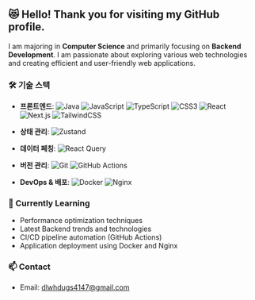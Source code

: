 

## 😻 Hello! Thank you for visiting my GitHub profile.

I am majoring in **Computer Science** and primarily focusing on **Backend Development**. I am passionate about exploring various web technologies and creating efficient and user-friendly web applications.

### 🛠 기술 스택
- **프론트엔드**: ![Java](https://img.shields.io/badge/-HTML-red?style=flat-square&logo=html5&logoColor=ffffff) ![JavaScript](https://img.shields.io/badge/-JavaScript-F7DF1E?style=flat-square&logo=javascript&logoColor=000000) ![TypeScript](https://img.shields.io/badge/-TypeScript-007ACC?style=flat-square&logo=typescript&logoColor=ffffff) ![CSS3](https://img.shields.io/badge/-CSS-black?style=flat-square&logo=css3&logoColor=ffffff) ![React](https://img.shields.io/badge/-REACT-blue?style=flat-square&logo=react&logoColor=ffffff) ![Next.js](https://img.shields.io/badge/-Next.js-000000?style=flat-square&logo=nextdotjs&logoColor=ffffff) ![TailwindCSS](https://img.shields.io/badge/-TailwindCSS-06B6D4?style=flat-square&logo=tailwind-css&logoColor=ffffff) 

- **상태 관리**: ![Zustand](https://img.shields.io/badge/-Zustand-000000?style=flat-square&logo=zustand&logoColor=ffffff)
- **데이터 페칭**: ![React Query](https://img.shields.io/badge/-React_Query-FF4154?style=flat-square&logo=react-query&logoColor=ffffff)
- **버전 관리**:  ![Git](https://img.shields.io/badge/-GIT-yellow?style=flat-square&logo=git&logoColor=ffffff) ![GitHub Actions](https://img.shields.io/badge/-GitHub%20Actions-2088FF?style=flat-square&logo=github-actions&logoColor=ffffff)
- **DevOps & 배포**: ![Docker](https://img.shields.io/badge/-Docker-2496ED?style=flat-square&logo=docker&logoColor=ffffff) ![Nginx](https://img.shields.io/badge/-Nginx-009639?style=flat-square&logo=nginx&logoColor=ffffff)


### 🌱 Currently Learning
- Performance optimization techniques
- Latest Backend trends and technologies
- CI/CD pipeline automation (GitHub Actions)
- Application deployment using Docker and Nginx

### 📫 Contact
- Email: [dlwhdugs4147@gmail.com](dlwhdugs4147@gmail.com)

